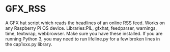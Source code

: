 # GFX_RSS
A GFX hat script which reads the headlines of an online RSS feed.
Works on any Raspberry Pi OS device.
Libraries:PIL, gfxhat, feedparser, warnings, time, textwrap, webbrowser.
Make sure you have these installed.
If you are running Python 3, you may need to run lifeline.py for a few broken lines in the cap1xxx.py library.
